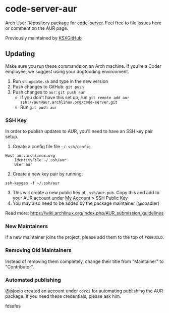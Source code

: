 # code-server-aur

Arch User Repository package for [code-server](https://github.com/cdr/code-server).
Feel free to file issues here or comment on the AUR page.

Previously maintained by [KSXGitHub](https://github.com/KSXGitHub)

## Updating

Make sure you run these commands on an Arch machine. If you're a Coder employee, we suggest using your dogfooding environment.

1. Run `sh update.sh` and type in the new version
1. Push changes to GitHub: `git push`
1. Push changes to `aur`: `git push aur`
   - If you don't have this set up, run `git remote add aur ssh://aur@aur.archlinux.org/code-server.git`
   - Run `git push aur`

### SSH Key

In order to publish updates to AUR, you'll need to have an SSH key pair setup.

1. Create a config file file `~/.ssh/config`

```text
Host aur.archlinux.org
	IdentityFile ~/.ssh/aur
	User aur
```

2. Create a new key pair by running:

```shell
ssh-keygen -f ~/.ssh/aur
```

3. This will create a new public key at `.ssh/aur.pub`. Copy this and add to your AUR account under [My Account](https://aur.archlinux.org/account/yourusername/edit/) > SSH Public Key
4. You may also need to be added by the package maintainer (@coadler)

Read more: https://wiki.archlinux.org/index.php/AUR_submission_guidelines

### New Maintainers

If a new maintainer joins the project, please add them to the top of `PKGBUILD`.

### Removing Old Maintainers

Instead of removing them completely, change their title from "Maintainer" to "Contributor".

### Automated publishing

@jsjoeio created an account under `cdrci` for automating publishing the AUR
package. If you need these credentials, please ask him.

fdsafas
